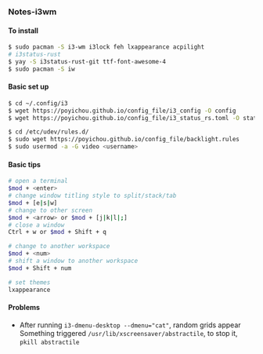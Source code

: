 ### Notes-i3wm  

#### To install  
```bash
$ sudo pacman -S i3-wm i3lock feh lxappearance acpilight
# i3status-rust
$ yay -S i3status-rust-git ttf-font-awesome-4
$ sudo pacman -S iw
```
#### Basic set up  
```bash
$ cd ~/.config/i3
$ wget https://poyichou.github.io/config_file/i3_config -O config
$ wget https://poyichou.github.io/config_file/i3_status_rs.toml -O status.toml

$ cd /etc/udev/rules.d/
$ sudo wget https://poyichou.github.io/config_file/backlight.rules
$ sudo usermod -a -G video <username>
```
#### Basic tips  
```bash
# open a terminal
$mod + <enter>
# change window titling style to split/stack/tab
$mod + [e|s|w]
# change to other screen
$mod + <arrow> or $mod + [j|k|l|;]
# close a window
Ctrl + w or $mod + Shift + q

# change to another workspace
$mod + <num>
# shift a window to another workspace
$mod + Shift + num

# set themes
lxappearance
```
#### Problems
- After running `i3-dmenu-desktop --dmenu="cat"`, random grids appear  
Something triggered `/usr/lib/xscreensaver/abstractile`, to stop it, `pkill abstractile`
